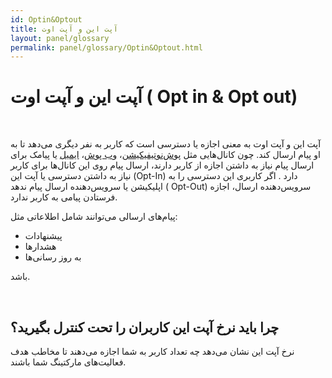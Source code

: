 ```yaml
---  
id: Optin&Optout  
title: آپت این و آپت اوت 
layout: panel/glossary  
permalink: panel/glossary/Optin&Optout.html  
---  
```


# آپت این و آپت اوت  ( Opt in & Opt out) 

<Br>


آپت این و آپت اوت به معنی اجازه‌ یا دسترسی است که کاربر به نفر دیگری می‌دهد تا به او پیام ارسال کند. چون کانال‌هایی مثل  [پوش‌نوتیفیکیشن]()، [وب پوش]()، [ایمیل]() یا پیامک برای ارسال پیام نیاز به داشتن اجازه از کاربر دارند، ارسال پیام روی این کانال‌ها برای کاربر نیاز به داشتن دسترسی یا آپت این (Opt-In) دارد . اگر کاربری این دسترسی را به اپلیکیشن یا سرویس‌دهنده ارسال پیام ندهد ( Opt-Out) سرویس‌دهنده ارسال، اجازه فرستادن پیامی به کاربر ندارد.

پیام‌های ارسالی می‌توانند شامل اطلاعاتی مثل:

- پیشنهادات
- هشدارها
- به روز رسانی‌ها 

باشد.

<Br>


## چرا باید نرخ آپت این کاربران را  تحت کنترل بگیرید؟ 

نرخ آپت این نشان می‌دهد چه تعداد کاربر به شما اجازه می‌دهند تا مخاطب هدف فعالیت‌های مارکتینگ شما باشند. 


<Br>


